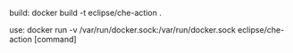 
 build:
   docker build -t eclipse/che-action .

 use:
    docker run -v /var/run/docker.sock:/var/run/docker.sock eclipse/che-action [command]

